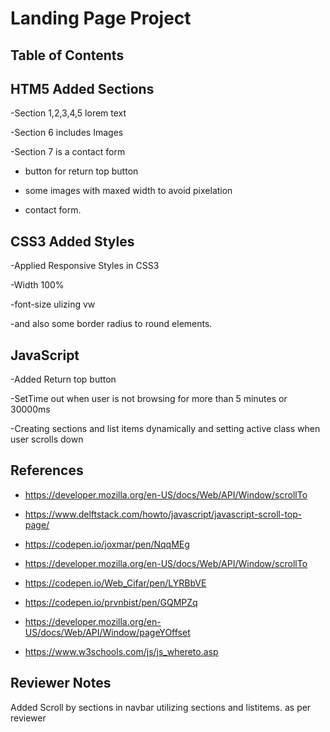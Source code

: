 # Landing Page Project

## Table of Contents

HTM5 Added Sections
--------------------

-Section 1,2,3,4,5 lorem text


-Section 6 includes Images 


-Section 7 is a contact form

- button for return top button

- some images with maxed width to avoid pixelation

- contact form.


CSS3 Added Styles
---------------------------------
-Applied Responsive Styles in CSS3

-Width 100%

-font-size ulizing vw

-and also some border radius to round elements.



JavaScript
--------------------------------------------

-Added Return top button

-SetTime out when user is not browsing for more than 5 minutes or 30000ms

-Creating sections and list items dynamically and setting active class when user scrolls down



References
------------------------------------------
- https://developer.mozilla.org/en-US/docs/Web/API/Window/scrollTo

- https://www.delftstack.com/howto/javascript/javascript-scroll-top-page/

- https://codepen.io/joxmar/pen/NqqMEg

- https://developer.mozilla.org/en-US/docs/Web/API/Window/scrollTo

- https://codepen.io/Web_Cifar/pen/LYRBbVE

- https://codepen.io/prvnbist/pen/GQMPZq

- https://developer.mozilla.org/en-US/docs/Web/API/Window/pageYOffset

- https://www.w3schools.com/js/js_whereto.asp


Reviewer Notes 
-----------------------------------------------
Added Scroll by sections in navbar utilizing sections and listitems. as per reviewer



